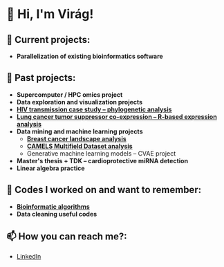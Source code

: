 <h1>👋 Hi, I'm Virág!</h1>

<h2>🚀 Current projects:</h2>
<ul>
  <li><strong>Parallelization of existing bioinformatics software</strong></li>
</ul>

<h2>📂 Past projects:</h2>
<ul>
  <li><strong>Supercomputer / HPC omics project</strong></li>
  <li><strong>Data exploration and visualization projects</strong></li>
  <li>
    <a href="https://github.com/alvirag/HIV-sequence-alignment-project" target="_blank">
      <strong>HIV transmission case study – phylogenetic analysis</strong>
    </a>
  </li>
  <li>
    <a href="https://github.com/alvirag/Lung-cancer-tumor-suppressor-co-expression-project" target="_blank">
      <strong>Lung cancer tumor suppressor co-expression – R-based expression analysis</strong>
    </a>
  </li>
  <li>
    <strong>Data mining and machine learning projects</strong>
    <ul>
      <li>
        <a href="https://github.com/alvirag/Breast-cancer-proteom-landscape-project" target="_blank">
          <strong>Breast cancer landscape analysis</strong>
        </a>
      </li>
      <li>
        <a href="https://github.com/alvirag/CDM-project" target="_blank">
          <strong>CAMELS Multifield Dataset analysis</strong>
        </a>
      </li>
      <li>Generative machine learning models – CVAE project</li>
    </ul>
  </li>
  <li><strong>Master's thesis + TDK – cardioprotective miRNA detection</strong></li>
  <li><strong>Linear algebra practice</strong></li>
</ul>

<h2>🧩 Codes I worked on and want to remember:</h2>
<ul>
  <li>
    <a href="https://github.com/alvirag/Bioinformatics-algorithms/tree/main" target="_blank">
      <strong>Bioinformatic algorithms</strong>
    </a>
  </li>
  <li><strong>Data cleaning useful codes</strong></li>
</ul>


<h2>📫 How you can reach me?:</h2>
<ul>
  <li><a href="https://linkedin.com/in/yourprofile" target="_blank">LinkedIn</a></li>
</ul>
<!--
**joshmadakor1/joshmadakor1** is a ✨ _special_ ✨ repository because its `README.md` (this file) appears on your GitHub profile.

Here are some ideas to get you started:

- 🔭 I’m currently working on ...
- 🌱 I’m currently learning ...
- 👯 I’m looking to collaborate on ...
- 🤔 I’m looking for help with ...
- 💬 Ask me about ...
- 📫 How to reach me: ...
- 😄 Pronouns: ...
- ⚡ Fun fact: ...
-->
